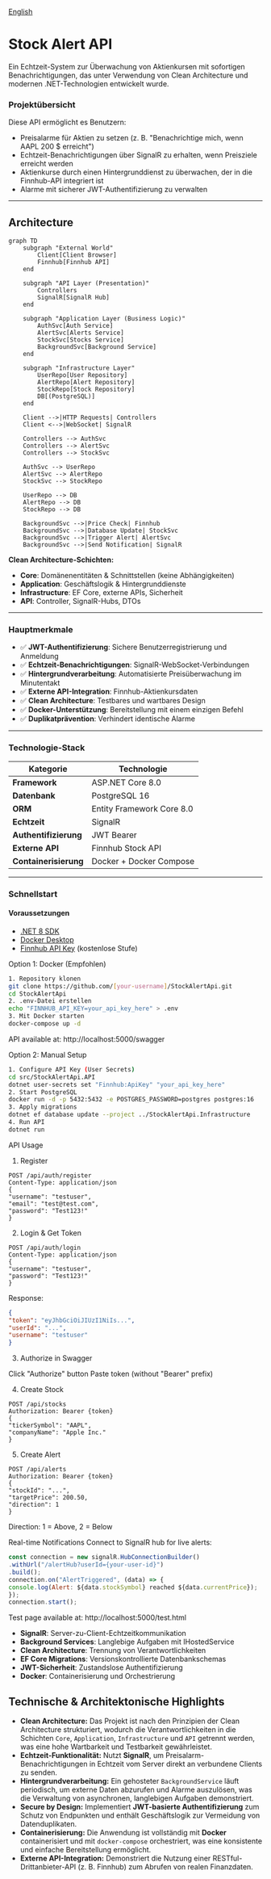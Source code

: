 [English](README.md)

# Stock Alert API
Ein Echtzeit-System zur Überwachung von Aktienkursen mit sofortigen Benachrichtigungen, das unter Verwendung von Clean Architecture und modernen .NET-Technologien entwickelt wurde.

### Projektübersicht

Diese API ermöglicht es Benutzern:
- Preisalarme für Aktien zu setzen (z. B. "Benachrichtige mich, wenn AAPL 200 $ erreicht")
- Echtzeit-Benachrichtigungen über SignalR zu erhalten, wenn Preisziele erreicht werden
- Aktienkurse durch einen Hintergrunddienst zu überwachen, der in die Finnhub-API integriert ist
- Alarme mit sicherer JWT-Authentifizierung zu verwalten

---

## Architecture
```mermaid
graph TD
    subgraph "External World"
        Client[Client Browser]
        Finnhub[Finnhub API]
    end
    
    subgraph "API Layer (Presentation)"
        Controllers
        SignalR[SignalR Hub]
    end
    
    subgraph "Application Layer (Business Logic)"
        AuthSvc[Auth Service]
        AlertSvc[Alerts Service]
        StockSvc[Stocks Service]
        BackgroundSvc[Background Service]
    end
    
    subgraph "Infrastructure Layer"
        UserRepo[User Repository]
        AlertRepo[Alert Repository]
        StockRepo[Stock Repository]
        DB[(PostgreSQL)]
    end
    
    Client -->|HTTP Requests| Controllers
    Client <-->|WebSocket| SignalR
    
    Controllers --> AuthSvc
    Controllers --> AlertSvc
    Controllers --> StockSvc
    
    AuthSvc --> UserRepo
    AlertSvc --> AlertRepo
    StockSvc --> StockRepo
    
    UserRepo --> DB
    AlertRepo --> DB
    StockRepo --> DB
    
    BackgroundSvc -->|Price Check| Finnhub
    BackgroundSvc -->|Database Update| StockSvc
    BackgroundSvc -->|Trigger Alert| AlertSvc
    BackgroundSvc -->|Send Notification| SignalR
```

**Clean Architecture-Schichten:**
- **Core**: Domänenentitäten & Schnittstellen (keine Abhängigkeiten)
- **Application**: Geschäftslogik & Hintergrunddienste
- **Infrastructure**: EF Core, externe APIs, Sicherheit
- **API**: Controller, SignalR-Hubs, DTOs

---

### Hauptmerkmale

- ✅ **JWT-Authentifizierung**: Sichere Benutzerregistrierung und Anmeldung
- ✅ **Echtzeit-Benachrichtigungen**: SignalR-WebSocket-Verbindungen
- ✅ **Hintergrundverarbeitung**: Automatisierte Preisüberwachung im Minutentakt
- ✅ **Externe API-Integration**: Finnhub-Aktienkursdaten
- ✅ **Clean Architecture**: Testbares und wartbares Design
- ✅ **Docker-Unterstützung**: Bereitstellung mit einem einzigen Befehl
- ✅ **Duplikatprävention**: Verhindert identische Alarme

---

### Technologie-Stack

| Kategorie | Technologie |
|---|---|
| **Framework** | ASP.NET Core 8.0 |
| **Datenbank** | PostgreSQL 16 |
| **ORM** | Entity Framework Core 8.0 |
| **Echtzeit** | SignalR |
| **Authentifizierung** | JWT Bearer |
| **Externe API** | Finnhub Stock API |
| **Containerisierung** | Docker + Docker Compose |

---

### Schnellstart

#### Voraussetzungen
- [.NET 8 SDK](https://dotnet.microsoft.com/download)
- [Docker Desktop](https://www.docker.com/products/docker-desktop)
- [Finnhub API Key](https://finnhub.io/) (kostenlose Stufe)

Option 1: Docker (Empfohlen)
``` bash
1. Repository klonen
git clone https://github.com/[your-username]/StockAlertApi.git
cd StockAlertApi
2. .env-Datei erstellen
echo "FINNHUB_API_KEY=your_api_key_here" > .env
3. Mit Docker starten
docker-compose up -d
```
API available at: http://localhost:5000/swagger

Option 2: Manual Setup
``` bash
1. Configure API Key (User Secrets)
cd src/StockAlertApi.API
dotnet user-secrets set "Finnhub:ApiKey" "your_api_key_here"
2. Start PostgreSQL
docker run -d -p 5432:5432 -e POSTGRES_PASSWORD=postgres postgres:16
3. Apply migrations
dotnet ef database update --project ../StockAlertApi.Infrastructure
4. Run API
dotnet run
```

API Usage
1. Register
``` http
POST /api/auth/register
Content-Type: application/json
{
"username": "testuser",
"email": "test@test.com",
"password": "Test123!"
}
```
2. Login & Get Token
``` http
POST /api/auth/login
Content-Type: application/json
{
"username": "testuser",
"password": "Test123!"
}
```
Response:
``` json
{
"token": "eyJhbGciOiJIUzI1NiIs...",
"userId": "...",
"username": "testuser"
}
```
3. Authorize in Swagger

Click "Authorize" button
Paste token (without "Bearer" prefix)

4. Create Stock
``` http
POST /api/stocks
Authorization: Bearer {token}
{
"tickerSymbol": "AAPL",
"companyName": "Apple Inc."
}
```
5. Create Alert
``` http
POST /api/alerts
Authorization: Bearer {token}
{
"stockId": "...",
"targetPrice": 200.50,
"direction": 1
}
```
Direction: 1 = Above, 2 = Below

Real-time Notifications
Connect to SignalR hub for live alerts:
``` javascript
const connection = new signalR.HubConnectionBuilder()
.withUrl("/alertHub?userId={your-user-id}")
.build();
connection.on("AlertTriggered", (data) => {
console.log(Alert: ${data.stockSymbol} reached ${data.currentPrice});
});
connection.start();
```
Test page available at: http://localhost:5000/test.html


- **SignalR**: Server-zu-Client-Echtzeitkommunikation
- **Background Services**: Langlebige Aufgaben mit IHostedService
- **Clean Architecture**: Trennung von Verantwortlichkeiten
- **EF Core Migrations**: Versionskontrollierte Datenbankschemas
- **JWT-Sicherheit**: Zustandslose Authentifizierung
- **Docker**: Containerisierung und Orchestrierung

## Technische & Architektonische Highlights

- **Clean Architecture:** Das Projekt ist nach den Prinzipien der Clean Architecture strukturiert, wodurch die Verantwortlichkeiten in die Schichten `Core`, `Application`, `Infrastructure` und `API` getrennt werden, was eine hohe Wartbarkeit und Testbarkeit gewährleistet.
- **Echtzeit-Funktionalität:** Nutzt **SignalR**, um Preisalarm-Benachrichtigungen in Echtzeit vom Server direkt an verbundene Clients zu senden.
- **Hintergrundverarbeitung:** Ein gehosteter `BackgroundService` läuft periodisch, um externe Daten abzurufen und Alarme auszulösen, was die Verwaltung von asynchronen, langlebigen Aufgaben demonstriert.
- **Secure by Design:** Implementiert **JWT-basierte Authentifizierung** zum Schutz von Endpunkten und enthält Geschäftslogik zur Vermeidung von Datenduplikaten.
- **Containerisierung:** Die Anwendung ist vollständig mit **Docker** containerisiert und mit `docker-compose` orchestriert, was eine konsistente und einfache Bereitstellung ermöglicht.
- **Externe API-Integration:** Demonstriert die Nutzung einer RESTful-Drittanbieter-API (z. B. Finnhub) zum Abrufen von realen Finanzdaten.
 